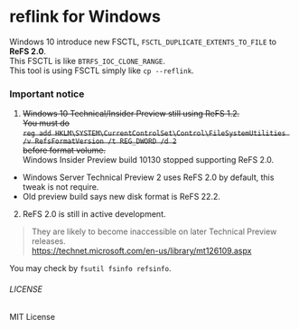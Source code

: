 reflink for Windows
===
Windows 10 introduce new FSCTL, `FSCTL_DUPLICATE_EXTENTS_TO_FILE` to **ReFS 2.0**.  
This FSCTL is like `BTRFS_IOC_CLONE_RANGE`.  
This tool is using FSCTL simply like `cp --reflink`.

### Important notice
1. ~~Windows 10 Technical/Insider Preview still using ReFS 1.2.  
You must do  
`reg add HKLM\SYSTEM\CurrentControlSet\Control\FileSystemUtilities /v RefsFormatVersion /t REG_DWORD /d 2`  
before format volume.~~  
Windows Insider Preview build 10130 stopped supporting ReFS 2.0.  
  * Windows Server Technical Preview 2 uses ReFS 2.0 by default, this tweak is not require.
  * Old preview build says new disk format is ReFS 22.2.
2. ReFS 2.0 is still in active development.

  >They are likely to become inaccessible on later Technical Preview releases.  
  >https://technet.microsoft.com/en-us/library/mt126109.aspx

You may check by `fsutil fsinfo refsinfo`.
###### LICENSE
MIT License